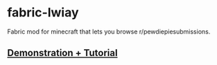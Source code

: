 # fabric-lwiay
Fabric mod for minecraft that lets you browse r/pewdiepiesubmissions.

## [Demonstration + Tutorial](https://www.reddit.com/r/PewdiepieSubmissions/comments/ctorl2/i_made_a_mod_so_pewdiepie_could_host_lwiay_in/)
